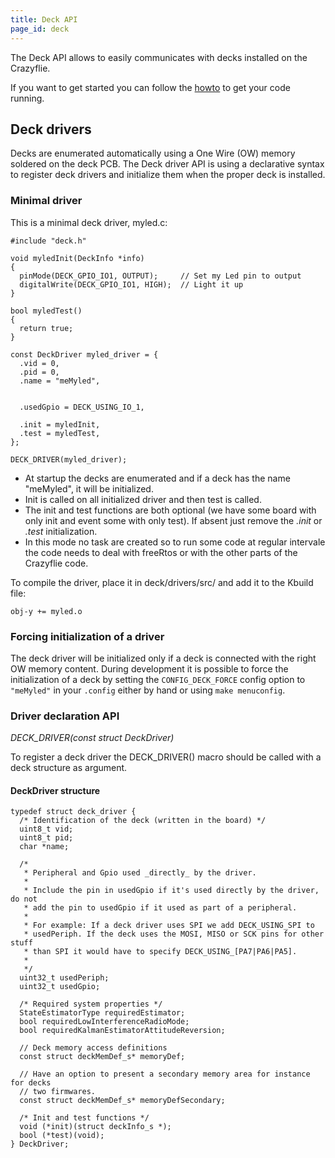 ```yaml
---
title: Deck API
page_id: deck
---
```


The Deck API allows to easily communicates with decks installed on the
Crazyflie.

If you want to get started you can follow the
[howto](/docs/development/howto.md) to get your code
running.

Deck drivers
------------

Decks are enumerated automatically using a One Wire (OW) memory soldered
on the deck PCB. The Deck driver API is using a declarative syntax to
register deck drivers and initialize them when the proper deck is
installed.

### Minimal driver

This is a minimal deck driver, myled.c:

``` {.c}
#include "deck.h"

void myledInit(DeckInfo *info)
{
  pinMode(DECK_GPIO_IO1, OUTPUT);     // Set my Led pin to output
  digitalWrite(DECK_GPIO_IO1, HIGH);  // Light it up
}

bool myledTest()
{
  return true;
}

const DeckDriver myled_driver = {
  .vid = 0,
  .pid = 0,
  .name = "meMyled",


  .usedGpio = DECK_USING_IO_1,

  .init = myledInit,
  .test = myledTest,
};

DECK_DRIVER(myled_driver);
```

-   At startup the decks are enumerated and if a deck has the name
    \"meMyled\", it will be initialized.
-   Init is called on all initialized driver and then test is called.
-   The init and test functions are both optional (we have some board
    with only init and event some with only test). If absent just remove
    the *.init* or *.test* initialization.
-   In this mode no task are created so to run some code at regular
    intervale the code needs to deal with freeRtos or with the other
    parts of the Crazyflie code.

To compile the driver, place it in deck/drivers/src/ and add it to the
Kbuild file:

``` {.make}
obj-y += myled.o
```

### Forcing initialization of a driver

The deck driver will be initialized only if a deck is connected with the
right OW memory content. During development it is possible to force the
initialization of a deck by setting the `CONFIG_DECK_FORCE` config option
to `"meMyled"` in your `.config` either by hand or using `make menuconfig`.

### Driver declaration API

*DECK\_DRIVER(const struct DeckDriver)*

To register a deck driver the DECK\_DRIVER() macro should be called with
a deck structure as argument.

#### DeckDriver structure

``` {.c}
typedef struct deck_driver {
  /* Identification of the deck (written in the board) */
  uint8_t vid;
  uint8_t pid;
  char *name;

  /*
   * Peripheral and Gpio used _directly_ by the driver.
   *
   * Include the pin in usedGpio if it's used directly by the driver, do not
   * add the pin to usedGpio if it used as part of a peripheral.
   *
   * For example: If a deck driver uses SPI we add DECK_USING_SPI to
   * usedPeriph. If the deck uses the MOSI, MISO or SCK pins for other stuff
   * than SPI it would have to specify DECK_USING_[PA7|PA6|PA5].
   *
   */
  uint32_t usedPeriph;
  uint32_t usedGpio;

  /* Required system properties */
  StateEstimatorType requiredEstimator;
  bool requiredLowInterferenceRadioMode;
  bool requiredKalmanEstimatorAttitudeReversion;

  // Deck memory access definitions
  const struct deckMemDef_s* memoryDef;

  // Have an option to present a secondary memory area for instance for decks
  // two firmwares.
  const struct deckMemDef_s* memoryDefSecondary;

  /* Init and test functions */
  void (*init)(struct deckInfo_s *);
  bool (*test)(void);
} DeckDriver;
```

